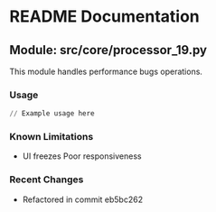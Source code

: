 # README Documentation

## Module: src/core/processor_19.py

This module handles performance bugs operations.

### Usage

```python
// Example usage here
```

### Known Limitations

- UI freezes Poor responsiveness

### Recent Changes

- Refactored in commit eb5bc262
